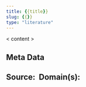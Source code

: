 ```yaml
---
title: {{title}}
slug: {{}}
type: "literature"
---
```


< content >

## Meta Data

**Source:** 
**Domain(s):**
- 
